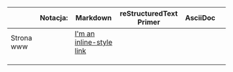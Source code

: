 
|            | Notacja: | Markdown                                           | reStructuredText Primer | AsciiDoc |   |
|------------|----------|----------------------------------------------------|-------------------------|----------|---|
| Strona www |          | [I'm an inline-style link](https://www.google.com) |                         |          |   |
|            |          |                                                    |                         |          |   |
|            |          |                                                    |                         |          |   |
|            |          |                                                    |                         |          |   |
